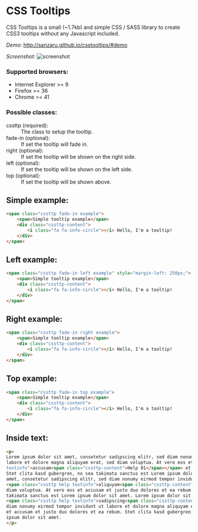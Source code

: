 # CSS Tooltips
CSS Tooltips is a small (~1.7kb) and simple CSS / SASS library to create CSS3 tooltips without any Javascript included. 

*Demo:* http://sanzaru.github.io/csstooltips/#demo

*Screenshot:*
![screenshot](http://labs.javacoffee.de/files/csstooltips/screenshot.png)

### Supported browsers:
* Internet Explorer >= 9
* Firefox >= 36
* Chrome >= 41

### Possible classes:
<dl>
<dt>cssttp (required):<dd>The class to setup the tooltip.</dd></dt>
<dt>fade-in (optional):<dd>If set the tooltip will fade in.</dd></dt>
<dt>right (optional):<dd>If set the tooltip will be shown on the right side.</dd></dt>
<dt>left (optional):<dd>If set the tooltip will be shown on the left side.</dd></dt>
<dt>top (optional):<dd>If set the tooltip will be shown above.</dd></dt>
</dl>

## Simple example:
```html
<span class="cssttp fade-in example">
	<span>Simple tooltip example</span>
	<div class="cssttp-content">
		<i class="fa fa-info-circle"></i> Hello, I'm a tooltip!
	</div>
</span>
```

## Left example:
```html
<span class="cssttp fade-in left example" style="margin-left: 250px;">
	<span>Simple tooltip example</span>
	<div class="cssttp-content">
		<i class="fa fa-info-circle"></i> Hello, I'm a tooltip!
	</div>
</span>
```

## Right example:
```html
<span class="cssttp fade-in right example">
	<span>Simple tooltip example</span>
	<div class="cssttp-content">
		<i class="fa fa-info-circle"></i> Hello, I'm a tooltip!
	</div>
</span>	
```

## Top example:
```html
<span class="cssttp fade-in top example">
	<span>Simple tooltip example</span>
	<div class="cssttp-content">
		<i class="fa fa-info-circle"></i> Hello, I'm a tooltip!
	</div>
</span>	
```

## Inside text:
```html
<p>
Lorem ipsum dolor sit amet, consetetur sadipscing elitr, sed diam nonumy eirmod tempor invidunt ut
labore et dolore magna aliquyam erat, sed diam voluptua. At vero eos et <span class="cssttp help
textinfo">accusam<span class="cssttp-content">Help 01</span></span> et justo duo dolores et ea rebum. 
Stet clita kasd gubergren, no sea takimata sanctus est Lorem ipsum dolor sit amet. Lorem ipsum dolor sit
amet, consetetur sadipscing elitr, sed diam nonumy eirmod tempor invidunt ut labore et dolore magna 
<span class="cssttp help textinfo">aliquyam<span class="cssttp-content">Help 02</span></span> erat, sed
diam voluptua. At vero eos et accusam et justo duo dolores et ea rebum. Stet clita kasd gubergren, no sea
takimata sanctus est Lorem ipsum dolor sit amet. Lorem ipsum dolor sit amet, consetetur 
<span class="cssttp help textinfo">sadipscing<span class="cssttp-content">Help 03</span></span> elitr, sed
diam nonumy eirmod tempor invidunt ut labore et dolore magna aliquyam erat, sed diam voluptua. At vero eos
et accusam et justo duo dolores et ea rebum. Stet clita kasd gubergren, no sea takimata sanctus est Lorem
ipsum dolor sit amet.
</p>
```
